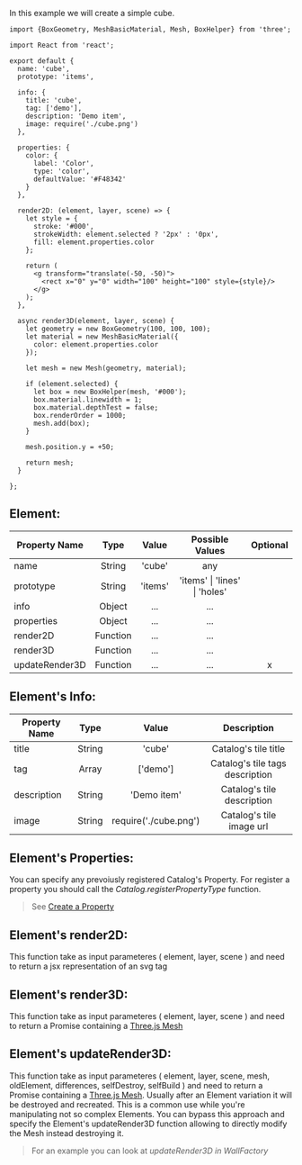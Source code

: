 In this example we will create a simple cube.

``` es6
import {BoxGeometry, MeshBasicMaterial, Mesh, BoxHelper} from 'three';

import React from 'react';

export default {
  name: 'cube',
  prototype: 'items',

  info: {
    title: 'cube',
    tag: ['demo'],
    description: 'Demo item',
    image: require('./cube.png')
  },

  properties: {
    color: {
      label: 'Color',
      type: 'color',
      defaultValue: '#F48342'
    }
  },

  render2D: (element, layer, scene) => {
    let style = {
      stroke: '#000',
      strokeWidth: element.selected ? '2px' : '0px',
      fill: element.properties.color
    };

    return (
      <g transform="translate(-50, -50)">
        <rect x="0" y="0" width="100" height="100" style={style}/>
      </g>
    );
  },

  async render3D(element, layer, scene) {
    let geometry = new BoxGeometry(100, 100, 100);
    let material = new MeshBasicMaterial({
      color: element.properties.color
    });

    let mesh = new Mesh(geometry, material);

    if (element.selected) {
      let box = new BoxHelper(mesh, '#000');
      box.material.linewidth = 1;
      box.material.depthTest = false;
      box.renderOrder = 1000;
      mesh.add(box);
    }

    mesh.position.y = +50;

    return mesh;
  }

};

```
## Element:

| Property Name | Type      | Value   | Possible Values               | Optional  |
| ------------- |:---------:|:-------:|:-----------------------------:|:---------:|
| name          | String    | 'cube'  | any                           |           |
| prototype     | String    | 'items' | 'items' \| 'lines' \| 'holes' |           |
| info          | Object    | ...     | ...                           |           |
| properties    | Object    | ...     | ...                           |           |
| render2D      | Function  | ...     | ...                           |           |
| render3D      | Function  | ...     | ...                           |           |
| updateRender3D| Function  | ...     | ...                           |      x    |

## Element's Info:

| Property Name | Type   | Value    | Description                             |
| ------------- |:------:|:--------:|:---------------------------------------:|
| title         | String | 'cube'   | Catalog's tile title                    |
| tag           | Array  | ['demo'] | Catalog's tile tags description         |
| description   | String | 'Demo item'  | Catalog's tile description          |
| image         | String | require('./cube.png')  | Catalog's tile image url  |

## Element's Properties:

You can specify any prevoiusly registered Catalog's Property. For register a property you should call the *Catalog.registerPropertyType* function.
> See [Create a Property](HOW_TO_CREATE_A_PROPERTY.md)

## Element's render2D:

This function take as input parameteres ( element, layer, scene ) and need to return a jsx representation of an svg tag

## Element's render3D:

This function take as input parameteres ( element, layer, scene ) and need to return a Promise containing a [Three.js Mesh](https://threejs.org/docs/#api/objects/Mesh)

## Element's updateRender3D:

This function take as input parameteres ( element, layer, scene, mesh, oldElement, differences, selfDestroy, selfBuild ) and need to return a Promise containing a [Three.js Mesh](https://threejs.org/docs/#api/objects/Mesh). Usually after an Element variation it will be destroyed and recreated. This is a common use while you're manipulating not so complex Elements. You can bypass this approach and specify the Element's updateRender3D function allowing to directly modify the Mesh instead destroying it.
> For an example you can look at *updateRender3D in WallFactory*
